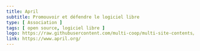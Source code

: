 ```yaml
---
title: April
subtitle: Promouvoir et défendre le logiciel libre
type: [ Association ]
tags: [ open source, logiciel libre ]
logo: https://raw.githubusercontent.com/multi-coop/multi-site-contents/maj-edito/texts/network/images/logo-april.png
link: https://www.april.org/
---
```

